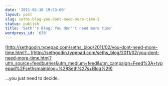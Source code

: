 ```yaml
---
date: '2011-02-10 19:53:00'
layout: post
slug: seths-blog-you-dont-need-more-time-2
status: publish
title: 'Seth''s Blog: You don''t need more time'
wordpress_id: '678'
---
```



    

[http://sethgodin.typepad.com/seths_blog/2011/02/you-dont-need-more-time.html?...](http://sethgodin.typepad.com/seths_blog/2011/02/you-dont-need-more-time.html?utm_source=feedburner&utm_medium=feed&utm_campaign=Feed%3A+typepad%2Fsethsmainblog+%28Seth%27s+Blog%29)







…you just need to decide.


  

